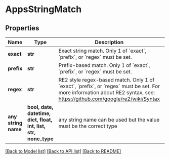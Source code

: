 # AppsStringMatch


## Properties
Name | Type | Description | Notes
------------ | ------------- | ------------- | -------------
**exact** | **str** | Exact string match. Only 1 of &#x60;exact&#x60;, &#x60;prefix&#x60;, or &#x60;regex&#x60; must be set. | [optional] 
**prefix** | **str** | Prefix-based match. Only 1 of &#x60;exact&#x60;, &#x60;prefix&#x60;, or &#x60;regex&#x60; must be set. | [optional] 
**regex** | **str** | RE2 style regex-based match. Only 1 of &#x60;exact&#x60;, &#x60;prefix&#x60;, or &#x60;regex&#x60; must be set. For more information about RE2 syntax, see: https://github.com/google/re2/wiki/Syntax | [optional] 
**any string name** | **bool, date, datetime, dict, float, int, list, str, none_type** | any string name can be used but the value must be the correct type | [optional]

[[Back to Model list]](../README.md#documentation-for-models) [[Back to API list]](../README.md#documentation-for-api-endpoints) [[Back to README]](../README.md)


